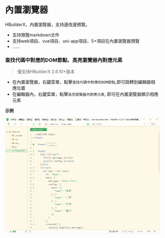 # 內置瀏覽器

HBuilderX，內置瀏覽器，支持邊改邊預覽。

- 支持預覽markdown文件
- 支持web項目、vue項目、uni-app項目、5+項目在內置瀏覽器預覽
- ......

### 查找代碼中對應的DOM節點、高亮瀏覽器內對應元素

> 僅支持HBuilderX 2.6.10+版本

- 在內置瀏覽器，右鍵菜單，點擊`查找代碼中對應的DOM節點`,即可跳轉到編輯器相應位置
- 在編輯器內，右鍵菜單，點擊`高亮瀏覽器內對應元素`, 即可在內置瀏覽器顯示相應元素

**示例**

<img src="/static/snapshots/tutorial/browser_1.gif" style="zoom: 90%;border:1px solid #eee;" />
